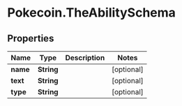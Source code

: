# Pokecoin.TheAbilitySchema

## Properties

Name | Type | Description | Notes
------------ | ------------- | ------------- | -------------
**name** | **String** |  | [optional] 
**text** | **String** |  | [optional] 
**type** | **String** |  | [optional] 


